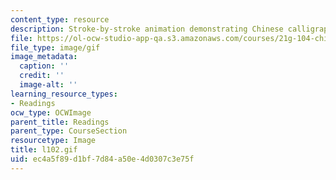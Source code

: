 ```yaml
---
content_type: resource
description: Stroke-by-stroke animation demonstrating Chinese calligraphy.
file: https://ol-ocw-studio-app-qa.s3.amazonaws.com/courses/21g-104-chinese-iv-regular-spring-2004/ec4a5f89d1bf7d84a50e4d0307c3e75f_l102.gif
file_type: image/gif
image_metadata:
  caption: ''
  credit: ''
  image-alt: ''
learning_resource_types:
- Readings
ocw_type: OCWImage
parent_title: Readings
parent_type: CourseSection
resourcetype: Image
title: l102.gif
uid: ec4a5f89-d1bf-7d84-a50e-4d0307c3e75f
---
```

